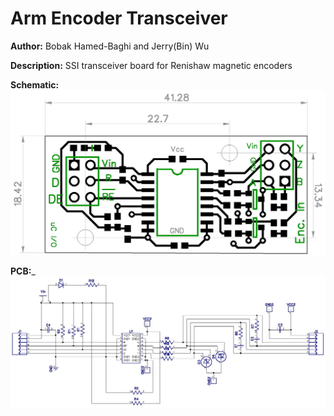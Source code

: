 # Arm Encoder Transceiver

__Author:__ Bobak Hamed-Baghi and Jerry(Bin) Wu

__Description:__ SSI transceiver board for Renishaw magnetic encoders

__Schematic:__ ![](arm-encoder-transceiver-ssi_sch_s1_V2.jpg)

__PCB:___ ![](arm-encoder-transceiver-ssi_lay_l1_V2.jpg)
